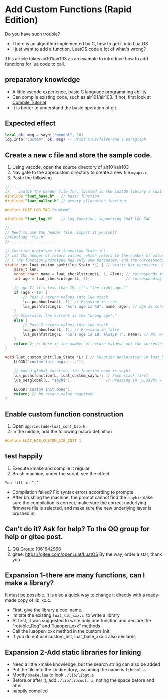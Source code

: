 # Add Custom Functions (Rapid Edition)

Do you have such trouble?
* There is an algorithm implemented by C, how to get it into LuatOS
* I just want to add a function, LuatOS code a lot of what's wrong?

This article takes air101/air103 as an example to introduce how to add functions for lua code to call.

## preparatory knowledge

* A little vscode experience, basic C language programming ability
* Can compile existing code, such as air101/air103. If not, first look at [Compile Tutorial](compile/Air101.md)
* It is better to understand the basic operation of git.

## Expected effect

```lua
local ok, msg = sayhi("wendal", 18)
log.info("custom", ok, msg) -- Print true/false and a paragraph
```

## Create a new c file and store the sample code.

1. Using vscode, open the source directory of air101/air103
2. Navigate to the app/custom directory to create a new file `myapi.c`
3. Paste the following

```c
//-------------------
//    LuatOS The header file for, located in the LuatOS library's luat/include
#include "luat_base.h"   // basic function
#include "luat_malloc.h" // memory allocation function

#define LUAT_LOG_TAG "custom"

#include "luat_log.h"    // log function, supporting LUAT_LOG_TAG

// -------------------
// Need to use the header file, import it yourself
//#include "xxx.h"
// -------------------

// function prototype int $name(lua_State *L)
// int The number of return values, which refers to the number of values popped from lua's stack as return values.
// C The function prototype has only one parameter, and the corresponding lua parameter is in the virtual stack of lua.
static int luat_custom_sayhi(lua_State *L) { // static Not necessary, but recommend added.
    size_t len;
    const char* name = luaL_checklstring(L, 1, &len); // corresponds to the first parameter of the lua call,  "wendal"
    int age = luaL_checkinteger(L, 2);                // corresponding to the second parameter of lua call, the value 123

    // age If it's less than 19, it's "the right age.""
    if (age < 19) {
        // Push 2 return values into lua stack
        lua_pushboolean(L, 1); // Pressing in true
        lua_pushfstring(L, "%s's age is %d", name, age); // age is correct!!!
    }
    // Otherwise, the current is the "wrong age"."
    else {
        // Push 2 return values into lua stack
        lua_pushboolean(L, 1); // Pressing in false
        lua_pushfstring(L, "%s's age is 18, always!!", name); // No, wendal is only 18
    }
    return 2; // Here is the number of return values, not the correct/error return code such as 0/1.
}

void luat_custom_init(lua_State *L) { // Function declaration in luat_base.h
    LLOGD("custom init begin ...");

    // Add a global function, the function name is sayhi
    lua_pushcfunction(L, luat_custom_sayhi); // Push stack first
    lua_setglobal(L, "sayhi");               // Pressing in _G.sayhi = XXX

    LLOGD("custom init done");
    return; // No return value required.
}
```

## Enable custom function construction

1. Open `app/include/luat_conf_bsp.h`
2. In the middle, add the following macro definition

```c
#define LUAT_HAS_CUSTOM_LIB_INIT 1
```

## test happily

1. Execute xmake and compile it regular
2. Brush machine, under the script, see the effect

```log
You fill in ^_^
```

* Compilation failed? Fix syntax errors according to prompts
* After brushing the machine, the prompt cannot find the` sayhi`-make sure the compilation is correct, make sure the correct underlying firmware file is selected, and make sure the new underlying layer is brushed in.

## Can't do it? Ask for help? To the QQ group for help or gitee post.

1. QQ Group: 1061642968
2. gitee: https://gitee.com/openLuat/LuatOS By the way, order a star, thank you

## Expansion 1-there are many functions, can I make a library?

It must be possible. It is also a quick way to change it directly with a ready-made copy of lib_xx.c.

* First, give the library a cool name.
* Imitate the existing `luat_lib_xxx.c `to write a library
* At first, it was suggested to write only one function and declare the "rotable_Reg" and "luaopen_xxx" methods.
* Call the luaopen_xxx method in the custom_init.
* If you do not use custom_init, luat_base_xxx.c also declares

## Expansion 2-Add static libraries for linking

* Need a little xmake knowledge, but the search string can also be added
* Put the file into the lib directory, assuming the name is `libcool.a`
* Modify `xmake.lua` to look ` ./lib/libgt.a `
* Before or after it, add `./lib/libcool. a`, noting the space before and after
* happily compiled
